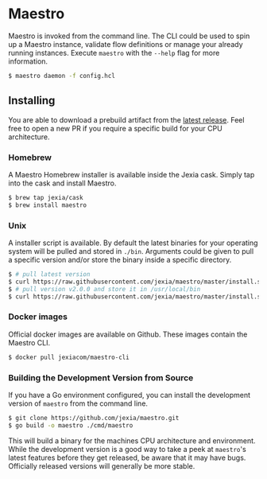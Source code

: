 # Maestro

Maestro is invoked from the command line. The CLI could be used to spin up a Maestro instance, validate flow definitions or manage your already running instances.
Execute `maestro` with the `--help` flag for more information.

```bash
$ maestro daemon -f config.hcl
```

## Installing

You are able to download a prebuild artifact from the [latest release](https://github.com/jexia/maestro/releases).
Feel free to open a new PR if you require a specific build for your CPU architecture.

### Homebrew

A Maestro Homebrew installer is available inside the Jexia cask.
Simply tap into the cask and install Maestro.

```sh
$ brew tap jexia/cask
$ brew install maestro
```

### Unix

A installer script is available.
By default the latest binaries for your operating system will be pulled and stored in `./bin`.
Arguments could be given to pull a specific version and/or store the binary inside a specific directory.

```sh
$ # pull latest version
$ curl https://raw.githubusercontent.com/jexia/maestro/master/install.sh | sh
$ # pull version v2.0.0 and store it in /usr/local/bin
$ curl https://raw.githubusercontent.com/jexia/maestro/master/install.sh | sh -s -- -b /usr/local/bin v2.0.0
```

### Docker images

Official docker images are available on Github. These images contain the Maestro CLI.

```sh
$ docker pull jexiacom/maestro-cli
```

### Building the Development Version from Source

If you have a Go environment
configured, you can install the development version of `maestro` from
the command line.

```sh
$ git clone https://github.com/jexia/maestro.git
$ go build -o maestro ./cmd/maestro
```

This will build a binary for the machines CPU architecture and environment.
While the development version is a good way to take a peek at
`maestro`'s latest features before they get released, be aware that it
may have bugs. Officially released versions will generally be more
stable.

